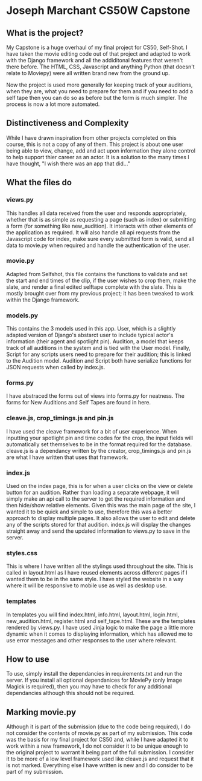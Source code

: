 # Joseph Marchant CS50W Capstone

## What is the project?
My Capstone is a huge overhaul of my final project for CS50, Self-Shot. I have taken the movie editing code out of that project and adapted to work with the Django
framework and all the addiditonal features that weren't there before. The HTML, CSS, Javascript and anything Python (that doesn't relate to Moviepy) were all
written brand new from the ground up.

Now the project is used more generally for keeping track of your auditions, when they are, what you need to prepare for them and if you need to add a self tape then
you can do so as before but the form is much simpler. The process is now a lot more automated.

## Distinctiveness and Complexity
While I have drawn inspiration from other projects completed on this course, this is not a copy of any of them. This project is about one user being able to view, 
change, add and act upon information they alone control to help support thier career as an actor. It is a solution to the many times I have thought, "I wish there 
was an app that did..."

## What the files do

### views.py
This handles all data received from the user and responds appropriately, whether that is as simple as requesting a page (such as index) or submitting a form (for 
something like new_audition). It interacts with other elements of the application as required. It will also handle all api requests from the Javascript code for index, 
make sure every submitted form is valid, send all data to movie.py when required and handle the authentication of the user.

### movie.py
Adapted from Selfshot, this file contains the functions to validate and set the start and end times of the clip, if the user wishes to crop them, make the slate, and 
render a final edited selftape complete with the slate. This is mostly brought over from my previous project; it has been tweaked to work within the Django framework.

### models.py
This contains the 3 models used in this app. User, which is a slightly adapted version of Django's abstarct user to include typical actor's information (their agent 
and spotlight pin). Audition, a model that keeps track of all auditions in the system and is tied with the User model. Finally, Script for any scripts users need to 
prepare for their audition; this is linked to the Audition model. Audition and Script both have serialize functions for JSON requests when called by index.js.

### forms.py
I have abstraced the forms out of views into forms.py for neatness. The forms for New Auditions and Self Tapes are found in here.

### cleave.js, crop_timings.js and pin.js
I have used the cleave framework for a bit of user experience. When inputting your spotlight pin and time codes for the crop, the input fields will automatically set 
themselves to be in the format required for the database. cleave.js is a dependancy written by the creator, crop_timings.js and pin.js are what I have written that 
uses that framework.

### index.js
Used on the index page, this is for when a user clicks on the view or delete button for an audition. Rather than loading a separate webpage, it will simply make an 
api call to the server to get the required information and then hide/show relative elements. Given this was the main page of the site, I wanted it to be quick and 
simple to use, therefore this was a better approach to display multiple pages. It also allows the user to edit and delete any of the scripts stored for that audition. 
index.js will display the changes straight away and send the updated information to views.py to save in the server. 

### styles.css
This is where I have written all the stylings used throughout the site. This is called in layout.html as I have reused elements across different pages if I wanted 
them to be in the same style. I have styled the website in a way where it will be responsive to mobile use as well as desktop use.

### templates
In templates you will find index.html, info.html, layout.html, login.html, new_audition.html, register.html and self_tape.html. These are the templates rendered by 
views.py. I have used Jinja logic to make the page a little more dynamic when it comes to displaying information, which has allowed me to use error messages and other 
responses to the user where relevant.

## How to use
To use, simply install the dependancies in requirements.txt and run the server. If you install all optional dependanices for MoviePy (only Image Magick is required), 
then you may have to check for any additional dependancies although this should not be required.

## Marking movie.py
Although it is part of the submission (due to the code being required), I do not consider the contents of movie.py as part of my submission. This code was the basis 
for my final project for CS50 and, while I have adapted it to work within a new framework, I do not consider it to be unique enough to the original project to 
warrant it being part of the full submission. I consider it to be more of a low level framework used like cleave.js and request that it is not 
marked. Everything else I have written is new and I do consider to be part of my submission.
